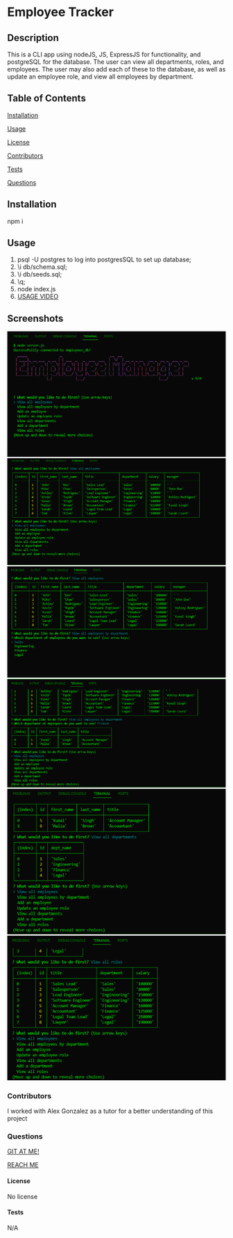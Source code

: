   # Employee Tracker

  ## Description
  This is a CLI app using nodeJS, JS, ExpressJS for functionality, and postgreSQL for the database. The user can view all departments, roles, and employees. The user may also add each of these to the database, as well as update an employee role, and view all employees by department. 

  ## Table of Contents
  [Installation](#installation)

  [Usage](#usage)

  [License](#license)

  [Contributors](#contributors)

  [Tests](#tests)

  [Questions](#questions)


  ## Installation
  npm i
  
  ## Usage
  1. psql -U postgres to log into postgresSQL to set up database;
  2. \i db/schema.sql;
  3. \i db/seeds.sql;
  4. \q;
  5. node index.js
  6. [USAGE VIDEO](https://drive.google.com/drive/folders/1ljogQPoyg2pU562T0TxPrYwFhmU300Uc)

  
  ## Screenshots
  ![CLI Screenshot](./assets/EmployeePic1.png)
  ![CLI Screenshot](./assets/EmployeePic2.png)
  ![CLI Screenshot](./assets/EmployeePic3.png)
  ![CLI Screenshot](./assets/EmployeePic4.png)
  ![CLI Screenshot](./assets/EmployeePic5.png)
  ![CLI Screenshot](./assets/EmployeePic6.png)
  
  ### Contributors
  I worked with Alex Gonzalez as a tutor for a better understanding of this project

  ### Questions
  [GIT AT ME!](https://github.com/VicSwain)

  [REACH ME](@huracanmusic2016@gmail.com)

  #### License 
  No license
  
  #### Tests
  N/A